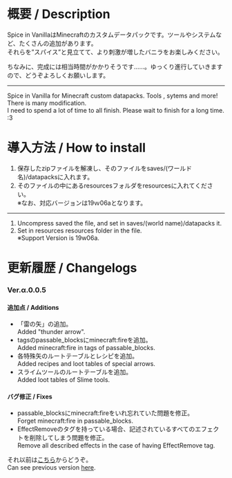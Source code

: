# 概要 / Description
Spice in VanillaはMinecraftのカスタムデータパックです。ツールやシステムなど、たくさんの追加があります。  
それらを”スパイス”と見立てて、より刺激が増したバニラをお楽しみください。

ちなみに、完成には相当時間がかかりそうです……。ゆっくり進行していきますので、どうぞよろしくお願いします。

***

Spice in Vanilla for Minecraft custom datapacks. Tools , sytems and more! There is many modification.  
I need to spend a lot of time to all finish. Please wait to finish for a long time. :3

# 導入方法 / How to install
1. 保存したzipファイルを解凍し、そのファイルをsaves/(ワールド名)/datapacksに入れます。
1. そのファイルの中にあるresourcesフォルダをresourcesに入れてください。  
※なお、対応バージョンは19ｗ06aとなります。
***

1. Uncompress saved the file, and set in saves/(world name)/datapacks it.
1. Set in resources resources folder in the file.  
※Support Version is 19w06a.

# 更新履歴 / Changelogs

### Ver.α.0.0.5

#### 追加点 / Additions
* 「雷の矢」の追加。<br>Added "thunder arrow".
* tagsのpassable_blocksにminecraft:fireを追加。<br>Added minecraft:fire in tags of passable_blocks.
* 各特殊矢のルートテーブルとレシピを追加。<br>Added recipes and loot tables of special arrows.
* スライムツールのルートテーブルを追加。<br>Added loot tables of Slime tools.

#### バグ修正 / Fixes
* passable_blocksにminecraft:fireをいれ忘れていた問題を修正。<br>Forget minecraft:fire in passable_blocks.
* EffectRemoveのタグを持っている場合、記述されているすべてのエフェクトを削除してしまう問題を修正。<br>Remove all described effects in the case of having EffectRemove tag.

それ以前は[こちら](https://github.com/yuton502/spice_in_vanilla/wiki/Changelogs)からどうぞ。<br>
Can see previous version [here](https://github.com/yuton502/spice_in_vanilla/wiki/Changelogs).
